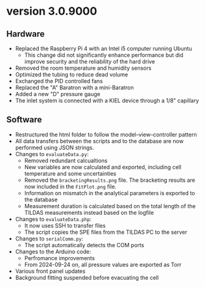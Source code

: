 # version 3.0.9000

## Hardware
* Replaced the Raspberry Pi 4 with an Intel i5 computer running Ubuntu
    - This change did not significantly enhance performance but did improve security and the reliability of the hard drive
* Removed the room temperature and humidity sensors
* Optimized the tubing to reduce dead volume
* Exchanged the PID controlled fans
* Replaced the "A" Baratron with a mini-Baratron
* Added a new "D" pressure gauge
* The inlet system is connected with a KIEL device through a 1/8" capillary

## Software
* Restructured the html folder to follow the model–view–controller pattern
* All data transfers between the scripts and to the database are now performed using JSON strings.
* Changes to `evaluateData.py`:
    - Removed redundant calcualtions
    - New variables are now calculated and exported, including cell temperature and some uncertainties
    - Removed the `bracketingResults.png` file. The bracketing results are now included in the `FitPlot.png` file.
    - Information on mismatch in the analytical parameters is exported to the database
    - Measurement duration is calculated based on the total length of the TILDAS measurements instead based on the logfile
* Changes to `evaluateData.php`:
    - It now uses SSH to transfer files
    - The script copies the SPE files from the TILDAS PC to the server
* Changes to `serialComm.py`:
    - The script automatically detects the COM ports
* Changes to the Arduino code:
    - Perfromance improvements
    - From 2024-09-24 on, all pressure values are exported as Torr
* Various front panel updates
* Background fitting suspended before evacuating the cell
